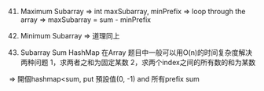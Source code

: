 41. Maximum Subarray
=> int maxSubarray, minPrefix
=> loop through the array
=> maxSubarray = sum - minPrefix

44. Minimum Subarray
=> 道理同上

138. Subarray Sum 
HashMap 在Array 题目中一般可以用O(n)的时间复杂度解决两种问题
1，求两者之和为固定某数
2，求两个index之间的所有数的和为某数

=> 開個hashmap<sum, put 預設值(0, -1) and 所有prefix sum

